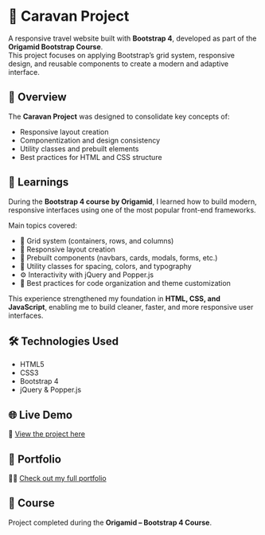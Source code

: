 # 🚐 Caravan Project

A responsive travel website built with **Bootstrap 4**, developed as part of the **Origamid Bootstrap Course**.  
This project focuses on applying Bootstrap’s grid system, responsive design, and reusable components to create a modern and adaptive interface.

## 🚀 Overview

The **Caravan Project** was designed to consolidate key concepts of:
- Responsive layout creation  
- Componentization and design consistency  
- Utility classes and prebuilt elements  
- Best practices for HTML and CSS structure  

## 🧠 Learnings

During the **Bootstrap 4 course by Origamid**, I learned how to build modern, responsive interfaces using one of the most popular front-end frameworks.

Main topics covered:
- 🧩 Grid system (containers, rows, and columns)  
- 📱 Responsive layout creation  
- 🧭 Prebuilt components (navbars, cards, modals, forms, etc.)  
- 🎨 Utility classes for spacing, colors, and typography  
- ⚙️ Interactivity with jQuery and Popper.js  
- 🧼 Best practices for code organization and theme customization  

This experience strengthened my foundation in **HTML, CSS, and JavaScript**, enabling me to build cleaner, faster, and more responsive user interfaces.

## 🛠️ Technologies Used

- HTML5  
- CSS3  
- Bootstrap 4  
- jQuery & Popper.js  

## 🌐 Live Demo

🔗 [View the project here](https://bmoreto.github.io/bmoreto.github.io-caravan/)  

## 💼 Portfolio

🧑‍💻 [Check out my full portfolio](https://bmoreto.github.io/bmoreto.github.io-portifolio/)

## 🏫 Course

Project completed during the **Origamid – Bootstrap 4 Course**.

